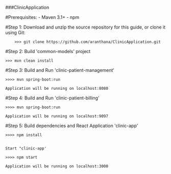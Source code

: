 ###ClinicApplication



#Prerequisites:
	- Maven 3.1+
	- npm
	
#Step 1:
		Download and unzip the source repository for this guide, or clone it using Git:
		
		>>> git clone https://github.com/aranthana/ClinicApplication.git
		
		
#Step 2:
	Build 'common-models' project
	
	>>> mvn clean install
	
#Step 3:
	Build and Run 'clinic-patient-management'
	
	>>>> mvn spring-boot:run
	
	Application will be running on localhost:8080
	
	
#Step 4:
	Build and Run 'clinic-patient-billing'
	
	>>>> mvn spring-boot:run
	
	Application will be running on localhost:9097
	
#Step 5:
	Build dependencies and React Application 'clinic-app'
	
	>>>> npm install
	
	
	Start "clinic-app'
	
	>>>> npm start
	
	Application will be running on localhost:3000
	